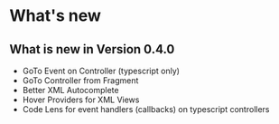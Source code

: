 # What's new

## What is new in Version 0.4.0

* GoTo Event on Controller (typescript only)
* GoTo Controller from Fragment
* Better XML Autocomplete
* Hover Providers for XML Views
* Code Lens for event handlers (callbacks) on typescript controllers
